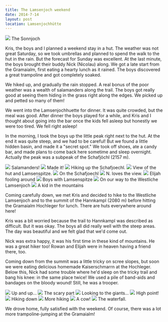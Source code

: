 ```yaml
---
title: The Lamsenjoch weekend
date: 2014-7-14
layout: post
location: Lamsenjochhütte
---
```


<a href='https://www.flickr.com/photos/55338612@N00/14403377298'>
<img src='https://farm4.static.flickr.com/3865/14403377298_383da00188_b.jpg'></a>
The Sonnjoch


Kris, the boys and I planned a weekend stay in a hut. The weather was not great
Saturday, so we took umbrellas and planned to spend the walk to the hut in the
rain. But the forecast for Sunday was excellent. At the last minute, the boys
brought their buddy Nick (Nicolau) along. We got a late start from the
Gramaialm, first eating a hearty lunch as it rained. The boys discovered a great
trampoline and got completely soaked.

We hiked up, and gradually the rain stopped. A real bonus of the poor weather
was a wealth of salamanders along the trail. The boys got really good at seeing
them hiding in the grass right along the edges. We picked up and petted so many
of them!

We went into the Lamsenjochhuette for dinner. It was quite crowded, but the meal
was good. After dinner the boys played for a while, and Kris and I thought about
going into the bar once the kids fell asleep but honestly we were too tired. We
fell right asleep!

In the morning, I took the boys up the little peak right next to the hut. At the
end it was quite steep, and we had to be careful! But we found a little hidden
basin, and made it a "secret spot." We took off shoes, ate a candy bar, and made
plans to come back here sometime and sleep overnight. Actually the peak was a
subpeak of the Schafjöchl (2157 m).

<a href='https://www.flickr.com/photos/55338612@N00/14403401689'>
<img src='https://farm4.static.flickr.com/3852/14403401689_02daf3fa2b_b.jpg'></a>
Salamanders!



<a href='https://www.flickr.com/photos/55338612@N00/14403552598'>
<img src='https://farm3.static.flickr.com/2931/14403552598_dcd5b4a543_b.jpg'></a>
Made it!



<a href='https://www.flickr.com/photos/55338612@N00/14403731637'>
<img src='https://farm3.static.flickr.com/2896/14403731637_e742bec23e_b.jpg'></a>
Hiking up the Schafjoechl.



<a href='https://www.flickr.com/photos/55338612@N00/14610244063'>
<img src='https://farm4.static.flickr.com/3862/14610244063_1c6854c607_b.jpg'></a>
View of the hut and Lamsenspitze.



<a href='https://www.flickr.com/photos/55338612@N00/14589468622'>
<img src='https://farm4.static.flickr.com/3904/14589468622_ab6161ede3_b.jpg'></a>
On the Schafjoechl



<a href='https://www.flickr.com/photos/55338612@N00/14590162105'>
<img src='https://farm4.static.flickr.com/3841/14590162105_940a1abf2a_b.jpg'></a>
N. loves the view.



<a href='https://www.flickr.com/photos/55338612@N00/14403585849'>
<img src='https://farm6.static.flickr.com/5520/14403585849_ca35e7eed0_b.jpg'></a>
Elijah fooling around



<a href='https://www.flickr.com/photos/55338612@N00/14567141496'>
<img src='https://farm4.static.flickr.com/3858/14567141496_21cf491d80_b.jpg'></a>
Boys with Lamsenspitze


<a href='https://www.flickr.com/photos/55338612@N00/14403529680'>
<img src='https://farm6.static.flickr.com/5482/14403529680_8e9c82a91f_b.jpg'></a>
On our way to the Westliche Lamsenjoch



<a href='https://www.flickr.com/photos/55338612@N00/14403577288'>
<img src='https://farm4.static.flickr.com/3896/14403577288_cbb222d87c_b.jpg'></a>
A kid in the mountains



Coming carefully down, we met Kris and decided to hike to the Westliche
Lamsenjoch and to the summit of the Hannkampl (2080 m) before hitting the
Gramaialm Hochleger for lunch. There are huts everywhere around here!

Kris was a bit worried because the trail to Hannkampl was described as
difficult. But it was okay. The boys all did really well with the steep
areas. The day was beautiful and we felt glad that we'd come out.

Nick was extra happy, it was his first time in these kind of mountains. He was a
great hiker too! Rowan and Elijah were in heaven having a friend there, too.

Coming down from the summit was a little tricky on scree slopes, but soon we
were eating delicious homemade Kaiserschmarrn at the Hochleger. Below this, Nick
had some trouble where he'd sleep on the tricky trail and bang his knee: in the
same place twice! We used a pile of band-aids and bandages on the bloody wound!
Still, he was a trooper.

<a href='https://www.flickr.com/photos/55338612@N00/14403578808'>
<img src='https://farm6.static.flickr.com/5566/14403578808_8edc7f64a6_b.jpg'></a>
Up and up...



<a href='https://www.flickr.com/photos/55338612@N00/14586880131'>
<img src='https://farm4.static.flickr.com/3838/14586880131_e62bf0ff8c_b.jpg'></a>
The scary part



<a href='https://www.flickr.com/photos/55338612@N00/14590180105'>
<img src='https://farm4.static.flickr.com/3903/14590180105_f78f8f9c0d_b.jpg'></a>
Looking to the giants...



<a href='https://www.flickr.com/photos/55338612@N00/14403588158'>
<img src='https://farm6.static.flickr.com/5572/14403588158_1daeb61891_b.jpg'></a>
High point!



<a href='https://www.flickr.com/photos/55338612@N00/14586885301'>
<img src='https://farm6.static.flickr.com/5157/14586885301_0b4f651b0e_b.jpg'></a>
Hiking down



<a href='https://www.flickr.com/photos/55338612@N00/14589501742'>
<img src='https://farm4.static.flickr.com/3844/14589501742_407a930069_b.jpg'></a>
More hiking



<a href='https://www.flickr.com/photos/55338612@N00/14610279663'>
<img src='https://farm3.static.flickr.com/2933/14610279663_5af7f01ddd_b.jpg'></a>
A cow!


<a href='https://www.flickr.com/photos/55338612@N00/14586893041'>
<img src='https://farm6.static.flickr.com/5570/14586893041_d8337d3224_b.jpg'></a>
The waterfall.



We drove home, fully satisfied with the weekend. Of course, there was a lot more
trampoline-jumping at the Gramaialm!


